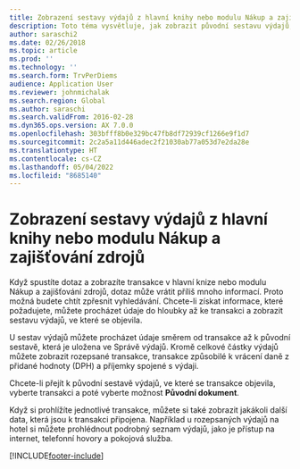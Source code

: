 ```yaml
---
title: Zobrazení sestavy výdajů z hlavní knihy nebo modulu Nákup a zajišťování zdrojů
description: Toto téma vysvětluje, jak zobrazit původní sestavu výdajů, ve které se transakce objevila.
author: saraschi2
ms.date: 02/26/2018
ms.topic: article
ms.prod: ''
ms.technology: ''
ms.search.form: TrvPerDiems
audience: Application User
ms.reviewer: johnmichalak
ms.search.region: Global
ms.author: saraschi
ms.search.validFrom: 2016-02-28
ms.dyn365.ops.version: AX 7.0.0
ms.openlocfilehash: 303bfff8b0e329bc47fb8df72939cf1266e9f1d7
ms.sourcegitcommit: 2c2a5a11d446adec2f21030ab77a053d7e2da28e
ms.translationtype: HT
ms.contentlocale: cs-CZ
ms.lasthandoff: 05/04/2022
ms.locfileid: "8685140"
---
```

# <a name="view-an-expense-report-from-general-ledger-or-procurement-and-sourcing"></a>Zobrazení sestavy výdajů z hlavní knihy nebo modulu Nákup a zajišťování zdrojů

Když spustíte dotaz a zobrazíte transakce v hlavní knize nebo modulu Nákup a zajišťování zdrojů, dotaz může vrátit příliš mnoho informací. Proto možná budete chtít zpřesnit vyhledávání. Chcete-li získat informace, které požadujete, můžete procházet údaje do hloubky až ke transakci a zobrazit sestavu výdajů, ve které se objevila.

U sestav výdajů můžete procházet údaje směrem od transakce až k původní sestavě, která je uložena ve Správě výdajů. Kromě celkové částky výdajů můžete zobrazit rozepsané transakce, transakce způsobilé k vrácení daně z přidané hodnoty (DPH) a příjemky spojené s výdaji.

Chcete-li přejít k původní sestavě výdajů, ve které se transakce objevila, vyberte transakci a poté vyberte možnost **Původní dokument**.

Když si prohlížíte jednotlivé transakce, můžete si také zobrazit jakákoli další data, která jsou k transakci připojena. Například u rozepsaných výdajů na hotel si můžete prohlédnout podrobný seznam výdajů, jako je přístup na internet, telefonní hovory a pokojová služba.


[!INCLUDE[footer-include](../includes/footer-banner.md)]